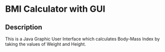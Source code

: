 # BMI Calculator with GUI
## Description
This is a Java Graphic User Interface which calculates Body-Mass Index by taking
the values of Weight and Height.